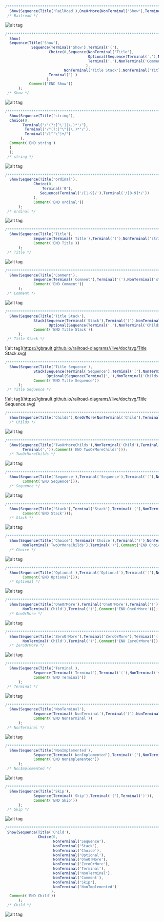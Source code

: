 ```javascript
/**************************************************************************************************************/ 
  Show(Sequence(Title('RailRoad'),OneOrMore(NonTerminal('Show'),Terminal(';')),Comment('END Railroad'))); 
 /* Railroad */
```
![alt tag](https://gbrault.github.io/railroad-diagrams//live/doc/svg/RailRoad.svg)
```javascript
/**************************************************************************************************************/ 
  Show( 
  Sequence(Title('Show'),
            Sequence(Terminal('Show'),Terminal('('),
                    Choice(0,Sequence(NonTerminal('Title'),
                                      Optional(Sequence(Terminal(','),NonTerminal('Childs'))), 
                                      Terminal(','),NonTerminal('Comment') 
                                     ), 
                           NonTerminal('Title Stack'),NonTerminal('Title Sequence')), 
                    Terminal(')') 
                   ), 
           Comment('END Show')) 
      ); 
 /* Show */
```
![alt tag](https://gbrault.github.io/railroad-diagrams//live/doc/svg/Show.svg)
```javascript
/**************************************************************************************************************/ 
  Show(Sequence(Title('string'), 
  Choice(0, 
   		Terminal("/'(?:[^\']|\.)*'/"), 
         Terminal('/"(?:[^\"]|\.)*"/'), 
         Terminal("/[^'\"]+/") 
  	   ), 
  Comment('END string') 
  ) 
  ); 
 /* string */
 ```
![alt tag](https://gbrault.github.io/railroad-diagrams//live/doc/svg/string.svg)
```javascript
/**************************************************************************************************************/ 
  Show(Sequence(Title('ordinal'), 
             Choice(0, 
                 Terminal('0'), 
             	Sequence(Terminal('/[1-9]/'),Terminal('/[0-9]*/')) 
             ), 
             Comment('END ordinal')) 
      ); 
 /* ordinal */ 
```
![alt tag](https://gbrault.github.io/railroad-diagrams//live/doc/svg/ordinal.svg)
```javascript
/**************************************************************************************************************/ 
  Show(Sequence(Title('Title'), 
             Sequence(Terminal('Title'),Terminal('('),NonTerminal('string'),Terminal(')')), 
             Comment('END Title')) 
      ); 
 /* Title */ 
```
![alt tag](https://gbrault.github.io/railroad-diagrams//live/doc/svg/Title.svg)
```javascript
/**************************************************************************************************************/ 
  Show(Sequence(Title('Comment'), 
             Sequence(Terminal('Comment'),Terminal('('),NonTerminal('string'),Terminal(')')), 
             Comment('END Comment')) 
      ); 
 /* Comment */
```
![alt tag](https://gbrault.github.io/railroad-diagrams//live/doc/svg/Comment.svg)
```javascript
/**************************************************************************************************************/ 
  Show(Sequence(Title('Title Stack'), 
             Stack(Sequence(Terminal('Stack'),Terminal('('),NonTerminal('Title')),
                    Optional(Sequence(Terminal(','),NonTerminal('Childs'))),Terminal(')')), 
             Comment('END Title Stack')) 
      ); 
 /* Title Stack */
```
![alt tag](https://gbrault.github.io/railroad-diagrams//live/doc/svg/Title Stack.svg)
```javascript
/**************************************************************************************************************/ 
  Show(Sequence(Title('Title Sequence'), 
             Stack(Sequence(Terminal('Sequence'),Terminal('('),NonTerminal('Title')),
                   Optional(Sequence(Terminal(','),NonTerminal('Childs'))),Terminal(')')), 
             Comment('END Title Sequence')) 
      ); 
 /* Title Sequence */
```
![alt tag](https://gbrault.github.io/railroad-diagrams//live/doc/svg/Title Sequence.svg)
```javascript
/**************************************************************************************************************/ 
  Show(Sequence(Title('Childs'),OneOrMore(NonTerminal('Child'),Terminal(',')),Comment('END Childs'))); 
  /* Childs */
```
![alt tag](https://gbrault.github.io/railroad-diagrams//live/doc/svg/Childs.svg)
```javascript
/**************************************************************************************************************/ 
  Show(Sequence(Title('TwoOrMoreChilds'),NonTerminal('Child'),Terminal(','),OneOrMore(NonTerminal('Child'),
		Terminal(',')),Comment('END TwoOrMoreChilds'))); 
  /* TwoOrMoreChilds */
```
![alt tag](https://gbrault.github.io/railroad-diagrams//live/doc/svg/TwoOrMoreChilds.svg)
```javascript
/**************************************************************************************************************/ 
  Show(Sequence(Title('Sequence'),Terminal('Sequence'),Terminal('('),NonTerminal('Childs'),Terminal(')'),
		Comment('END Sequence'))); 
  /* Sequence */
```
![alt tag](https://gbrault.github.io/railroad-diagrams//live/doc/svg/Sequence.svg)
```javascript
/**************************************************************************************************************/ 
  Show(Sequence(Title('Stack'),Terminal('Stack'),Terminal('('),NonTerminal('Childs'),Terminal(')'),
  		Comment('END Stack'))); 
  /* Stack */ 
```
![alt tag](https://gbrault.github.io/railroad-diagrams//live/doc/svg/Stack.svg)
```javascript
/**************************************************************************************************************/ 
  Show(Sequence(Title('Choice'),Terminal('Choice'),Terminal('('),NonTerminal('ordinal'),Terminal(','),
		NonTerminal('TwoOrMoreChilds'),Terminal(')'),Comment('END Choice'))); 
  /* Choice */
```
![alt tag](https://gbrault.github.io/railroad-diagrams//live/doc/svg/Choice.svg)
```javascript
/**************************************************************************************************************/ 
  Show(Sequence(Title('Optional'),Terminal('Optional'),Terminal('('),NonTerminal('Child'),Terminal(')'),
		Comment('END Optional'))); 
  /* Optional */
```
![alt tag](https://gbrault.github.io/railroad-diagrams//live/doc/svg/Optional.svg)
```javascript
/**************************************************************************************************************/ 
  Show(Sequence(Title('OneOrMore'),Terminal('OneOrMore'),Terminal('('),NonTerminal('Child'),Terminal(','),
		NonTerminal('Child'),Terminal(')'),Comment('END OneOrMore'))); 
  /* OneOrMore */
```
![alt tag](https://gbrault.github.io/railroad-diagrams//live/doc/svg/OneOrMore.svg)
```javascript
/**************************************************************************************************************/ 
  Show(Sequence(Title('ZeroOrMore'),Terminal('ZeroOrMore'),Terminal('('),NonTerminal('Child'),Terminal(','),
		NonTerminal('Child'),Terminal(')'),Comment('END ZeroOrMore'))); 
  /* ZeroOrMore */
```
![alt tag](https://gbrault.github.io/railroad-diagrams//live/doc/svg/ZeroOrMore.svg)
```javascript
/**************************************************************************************************************/ 
  Show(Sequence(Title('Terminal'), 
             Sequence(Terminal('Terminal'),Terminal('('),NonTerminal('string'),Terminal(')')), 
             Comment('END Terminal')) 
      ); 
 /* Terminal */
```
![alt tag](https://gbrault.github.io/railroad-diagrams//live/doc/svg/Terminal.svg)
```javascript
/**************************************************************************************************************/ 
  Show(Sequence(Title('NonTerminal'), 
             Sequence(Terminal('NonTerminal'),Terminal('('),NonTerminal('string'),Terminal(')')), 
             Comment('END NonTerminal')) 
      ); 
 /* NonTerminal */ 
```
![alt tag](https://gbrault.github.io/railroad-diagrams//live/doc/svg/NonTerminal.svg)
```javascript
/**************************************************************************************************************/ 
  Show(Sequence(Title('NonImplemented'), 
             Sequence(Terminal('NonImplemented'),Terminal('('),NonTerminal('string'),Terminal(')')), 
             Comment('END NonImplemented')) 
      ); 
 /* NonImplemented */ 
```
![alt tag](https://gbrault.github.io/railroad-diagrams//live/doc/svg/NonImplemented.svg)
```javascript
/**************************************************************************************************************/ 
  Show(Sequence(Title('Skip'), 
             Sequence(Terminal('Skip'),Terminal('('),Terminal(')')), 
             Comment('END Skip')) 
      ); 
 /* Skip */ 
```
![alt tag](https://gbrault.github.io/railroad-diagrams//live/doc/svg/Skip.svg)
```javascript
/********************************************************************************************************************/ 
 Show(Sequence(Title('Child'), 
               Choice(0, 
                      NonTerminal('Sequence'), 
                      NonTerminal('Stack'), 
                      NonTerminal('Choice'), 
                      NonTerminal('Optional'), 
                      NonTerminal('OneOrMore'), 
                      NonTerminal('ZeroOrMore'), 
                      NonTerminal('Terminal'), 
                      NonTerminal('NonTerminal'), 
                      NonTerminal('Comment'), 
                      NonTerminal('Skip'), 
                      NonTerminal('NonImplemented') 
                     ), 
  Comment('END Child')) 
      ); 
 /* Child */
```
![alt tag](https://gbrault.github.io/railroad-diagrams//live/doc/svg/Child.svg)
